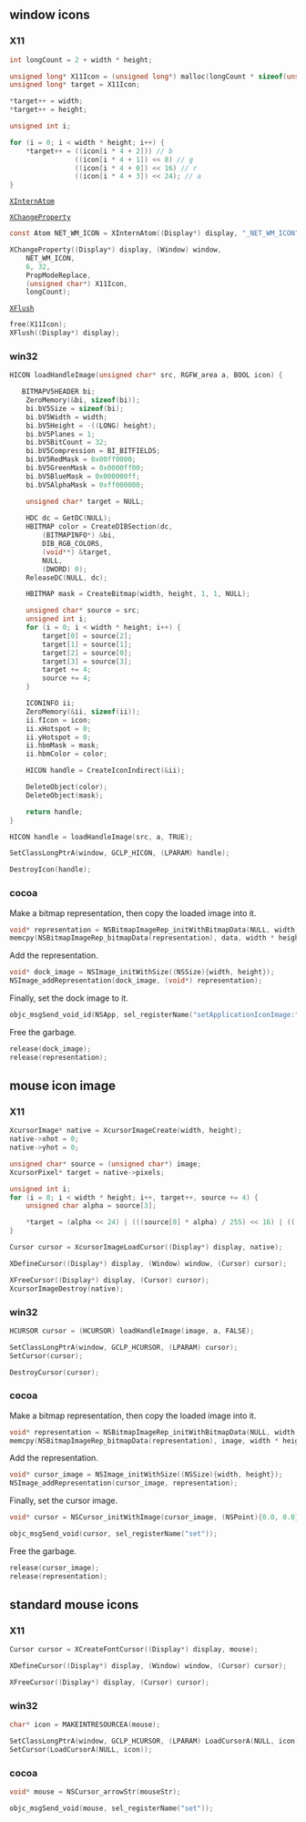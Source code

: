 
## window icons 

### X11
```c
int longCount = 2 + width * height;

unsigned long* X11Icon = (unsigned long*) malloc(longCount * sizeof(unsigned long));
unsigned long* target = X11Icon;

*target++ = width;
*target++ = height;
```

```c
unsigned int i;

for (i = 0; i < width * height; i++) {
    *target++ = ((icon[i * 4 + 2])) // b
                ((icon[i * 4 + 1]) << 8) // g
                ((icon[i * 4 + 0]) << 16) // r
                ((icon[i * 4 + 3]) << 24); // a 
}
```

[`XInternAtom`](https://www.x.org/releases/X11R7.5/doc/man/man3/XInternAtom.3.html)

[`XChangeProperty`](https://linux.die.net/man/3/xchangeproperty)

```c
const Atom NET_WM_ICON = XInternAtom((Display*) display, "_NET_WM_ICON", False);

XChangeProperty((Display*) display, (Window) window,
    NET_WM_ICON,
    6, 32,
    PropModeReplace,
    (unsigned char*) X11Icon,
    longCount);
```

[`XFlush`](https://www.x.org/releases/X11R7.5/doc/man/man3/XSync.3.html)

```c
free(X11Icon);
XFlush((Display*) display);
```

### win32

```c
HICON loadHandleImage(unsigned char* src, RGFW_area a, BOOL icon) {
``` 

```c
   BITMAPV5HEADER bi; 
    ZeroMemory(&bi, sizeof(bi));
    bi.bV5Size = sizeof(bi);
    bi.bV5Width = width;
    bi.bV5Height = -((LONG) height);
    bi.bV5Planes = 1;
    bi.bV5BitCount = 32;
    bi.bV5Compression = BI_BITFIELDS;
    bi.bV5RedMask = 0x00ff0000;
    bi.bV5GreenMask = 0x0000ff00;
    bi.bV5BlueMask = 0x000000ff;
    bi.bV5AlphaMask = 0xff000000;
```

```c
    unsigned char* target = NULL;
      
    HDC dc = GetDC(NULL);
    HBITMAP color = CreateDIBSection(dc,
        (BITMAPINFO*) &bi,
        DIB_RGB_COLORS,
        (void**) &target,
        NULL,
        (DWORD) 0);
    ReleaseDC(NULL, dc);
```

```c
    HBITMAP mask = CreateBitmap(width, height, 1, 1, NULL);
```

```c
    unsigned char* source = src; 
    unsigned int i;
    for (i = 0; i < width * height; i++) {
        target[0] = source[2];
        target[1] = source[1];
        target[2] = source[0];
        target[3] = source[3];
        target += 4;
        source += 4;
    }
```

```c
    ICONINFO ii;
    ZeroMemory(&ii, sizeof(ii));
    ii.fIcon = icon;
    ii.xHotspot = 0;
    ii.yHotspot = 0;
    ii.hbmMask = mask;
    ii.hbmColor = color;
```

```c
    HICON handle = CreateIconIndirect(&ii);
```

```c
    DeleteObject(color);
    DeleteObject(mask);

    return handle;
}
```

```c
HICON handle = loadHandleImage(src, a, TRUE);
```

```c
SetClassLongPtrA(window, GCLP_HICON, (LPARAM) handle);
```

```c
DestroyIcon(handle);
```

### cocoa

Make a bitmap representation, then copy the loaded image into it.
```c
void* representation = NSBitmapImageRep_initWithBitmapData(NULL, width, height, 8, channels, (channels == 4), false, "NSCalibratedRGBColorSpace", 1 << 1, width * channels, 8 * channels);
memcpy(NSBitmapImageRep_bitmapData(representation), data, width * height * channels);
```

Add the representation.
```c
void* dock_image = NSImage_initWithSize((NSSize){width, height});
NSImage_addRepresentation(dock_image, (void*) representation);
```

Finally, set the dock image to it.

```c
objc_msgSend_void_id(NSApp, sel_registerName("setApplicationIconImage:"), dock_image);
```

Free the garbage.
```c
release(dock_image);
release(representation);
```



## mouse icon image

### X11
```c
XcursorImage* native = XcursorImageCreate(width, height);
native->xhot = 0;
native->yhot = 0;
```

```c
unsigned char* source = (unsigned char*) image;
XcursorPixel* target = native->pixels;
```

```c
unsigned int i;
for (i = 0; i < width * height; i++, target++, source += 4) {
    unsigned char alpha = source[3];

    *target = (alpha << 24) | (((source[0] * alpha) / 255) << 16) | (((source[1] * alpha) / 255) << 8) | (((source[2] * alpha) / 255) << 0);
}
```

```c
Cursor cursor = XcursorImageLoadCursor((Display*) display, native);
```

```c
XDefineCursor((Display*) display, (Window) window, (Cursor) cursor);
```

```c
XFreeCursor((Display*) display, (Cursor) cursor);
XcursorImageDestroy(native);
```

### win32

```c
HCURSOR cursor = (HCURSOR) loadHandleImage(image, a, FALSE);
```

```c
SetClassLongPtrA(window, GCLP_HCURSOR, (LPARAM) cursor);
SetCursor(cursor);
```

```c
DestroyCursor(cursor);
```

### cocoa

Make a bitmap representation, then copy the loaded image into it.
```c
void* representation = NSBitmapImageRep_initWithBitmapData(NULL, width, height, 8, channels, (channels == 4), false, "NSCalibratedRGBColorSpace", 1 << 1, width * channels, 8 * channels);
memcpy(NSBitmapImageRep_bitmapData(representation), image, width * height * channels);
```

Add the representation.
```c
void* cursor_image = NSImage_initWithSize((NSSize){width, height});
NSImage_addRepresentation(cursor_image, representation);
```

Finally, set the cursor image.

```c
void* cursor = NSCursor_initWithImage(cursor_image, (NSPoint){0.0, 0.0});

objc_msgSend_void(cursor, sel_registerName("set"));
```

Free the garbage.

```c
release(cursor_image);
release(representation);
```

## standard mouse icons
### X11
```c
Cursor cursor = XCreateFontCursor((Display*) display, mouse);
```

```c
XDefineCursor((Display*) display, (Window) window, (Cursor) cursor);
```

```c
XFreeCursor((Display*) display, (Cursor) cursor);
```

### win32

```c
char* icon = MAKEINTRESOURCEA(mouse);
```

```c
SetClassLongPtrA(window, GCLP_HCURSOR, (LPARAM) LoadCursorA(NULL, icon));
SetCursor(LoadCursorA(NULL, icon));
```

### cocoa

```c
void* mouse = NSCursor_arrowStr(mouseStr);
```

```c
objc_msgSend_void(mouse, sel_registerName("set"));
```	
